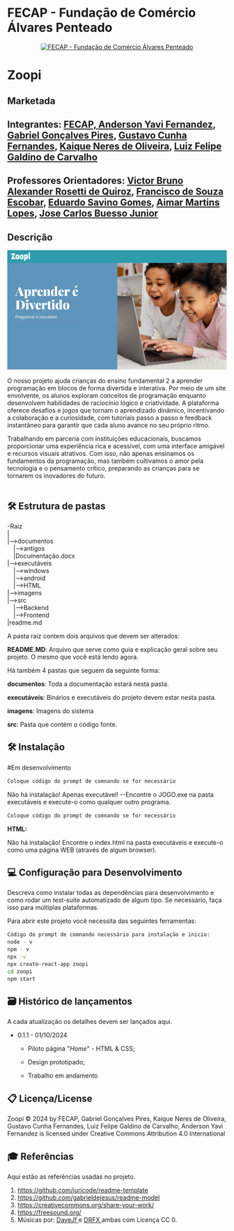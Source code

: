 # FECAP - Fundação de Comércio Álvares Penteado

<p align="center">
<a href= "https://www.fecap.br/"><img src="https://encrypted-tbn0.gstatic.com/images?q=tbn:ANd9GcRhZPrRa89Kma0ZZogxm0pi-tCn_TLKeHGVxywp-LXAFGR3B1DPouAJYHgKZGV0XTEf4AE&usqp=CAU" alt="FECAP - Fundação de Comércio Álvares Penteado" border="0"></a>
</p>

# Zoopi

## Marketada

## Integrantes: <a href="https://">FECAP, Anderson Yavi Fernandez</a>, <a href="https://www.">Gabriel Gonçalves Pires</a>, <a href="https://www.">Gustavo Cunha Fernandes</a>, <a href="https://www.">Kaique Neres de Oliveira</a>, <a href="https://">Luiz Felipe Galdino de Carvalho</a>

## Professores Orientadores: <a href="https://www.linkedin.com/in/victorbarq/">Victor Bruno Alexander Rosetti de Quiroz</a>, <a href="https://www.linkedin.com/in/francisco-escobar/">Francisco de Souza Escobar</a>, <a href="https://br.linkedin.com/in/eduardo-savino-gomes-77833a10">Eduardo Savino Gomes</a>, <a href="https://br.linkedin.com/in/aimarlopes/pt">Aimar Martins Lopes</a>, <a href="https://br.linkedin.com/in/jbuesso">Jose Carlos Buesso Junior</a>

## Descrição

<p align="center">
<img src="https://github.com/2024-2-NADS2/Projeto12/blob/main/images/Imagem_capa_2.png?raw=true" alt="CAPA" border="0">


O nosso projeto ajuda crianças do ensino fundamental 2 a aprender programação em blocos de forma divertida e interativa. Por meio de um site envolvente, os alunos exploram conceitos de programação enquanto desenvolvem habilidades de raciocínio lógico e criatividade. A plataforma oferece desafios e jogos que tornam o aprendizado dinâmico, incentivando a colaboração e a curiosidade, com tutoriais passo a passo e feedback instantâneo para garantir que cada aluno avance no seu próprio ritmo.

Trabalhando em parceria com instituições educacionais, buscamos proporcionar uma experiência rica e acessível, com uma interface amigável e recursos visuais atrativos. Com isso, não apenas ensinamos os fundamentos da programação, mas também cultivamos o amor pela tecnologia e o pensamento crítico, preparando as crianças para se tornarem os inovadores do futuro.
<br><br>


## 🛠 Estrutura de pastas

-Raiz<br>
|<br>
|-->documentos<br>
  &emsp;|-->antigos<br>
  &emsp;|Documentação.docx<br>
|-->executáveis<br>
  &emsp;|-->windows<br>
  &emsp;|-->android<br>
  &emsp;|-->HTML<br>
|-->imagens<br>
|-->src<br>
  &emsp;|-->Backend<br>
  &emsp;|-->Frontend<br>
|readme.md<br>

A pasta raiz contem dois arquivos que devem ser alterados:

<b>README.MD</b>: Arquivo que serve como guia e explicação geral sobre seu projeto. O mesmo que você está lendo agora.

Há também 4 pastas que seguem da seguinte forma:

<b>documentos</b>: Toda a documentação estará nesta pasta.

<b>executáveis</b>: Binários e executáveis do projeto devem estar nesta pasta.

<b>imagens</b>: Imagens do sistema

<b>src</b>: Pasta que contém o código fonte.

## 🛠 Instalação

#Em desenvolvimento

```sh
Coloque código do prompt de comnando se for necessário
```
Não há instalação! Apenas executável!
--Encontre o JOGO.exe na pasta executáveis e execute-o como qualquer outro programa.

```sh
Coloque código do prompt de comnando se for necessário
```

<b>HTML:</b>

Não há instalação!
Encontre o index.html na pasta executáveis e execute-o como uma página WEB (através de algum browser).

## 💻 Configuração para Desenvolvimento

Descreva como instalar todas as dependências para desenvolvimento e como rodar um test-suite automatizado de algum tipo. Se necessário, faça isso para múltiplas plataformas.

Para abrir este projeto você necessita das seguintes ferramentas:

```sh
Código do prompt de comnando necessário para instalação e inicio:
node - v
npm - v
npx -v
npx create-react-app zoopi
cd zoopi
npm start

```

## 🗃 Histórico de lançamentos

A cada atualização os detalhes devem ser lançados aqui.

* 0.1.1 - 01/10/2024
    * Piloto página "_Home_" -  HTML & CSS;
    * Design prototipado;

    * Trabalho em andamento

## 📋 Licença/License

Zoopi © 2024 by FECAP, Gabriel Gonçalves Pires, Kaique Neres de Oliveira, Gustavo Cunha Fernandes, Luiz Felipe Galdino de Carvalho, Anderson Yavi Fernandez is licensed under Creative Commons Attribution 4.0 International

## 🎓 Referências

Aqui estão as referências usadas no projeto.

1. <https://github.com/iuricode/readme-template>
2. <https://github.com/gabrieldejesus/readme-model>
3. <https://creativecommons.org/share-your-work/>
4. <https://freesound.org/>
5. Músicas por: <a href="https://freesound.org/people/DaveJf/sounds/616544/"> DaveJf </a> e <a href="https://freesound.org/people/DRFX/sounds/338986/"> DRFX </a> ambas com Licença CC 0.
